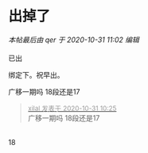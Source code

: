 # 出掉了


<i class="pstatus"> 本帖最后由 qer 于 2020-10-31 11:02 编辑 </i><br />
<br />
已出

绑定下。祝早出。

广移一期吗 18段还是17&nbsp;&nbsp;

<div class="quote"><blockquote><font size="2"><a href="https://www.hostloc.com/forum.php?mod=redirect&amp;goto=findpost&amp;pid=9379617&amp;ptid=760497" target="_blank"><font color="#999999">xilal 发表于 2020-10-31 10:25</font></a></font><br />
广移一期吗 18段还是17</blockquote></div><br />
18
